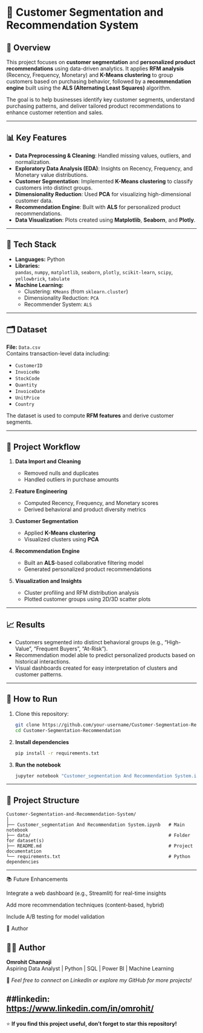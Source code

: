# 🧠 Customer Segmentation and Recommendation System

## 📘 Overview
This project focuses on **customer segmentation** and **personalized product recommendations** using data-driven analytics. It applies **RFM analysis** (Recency, Frequency, Monetary) and **K-Means clustering** to group customers based on purchasing behavior, followed by a **recommendation engine** built using the **ALS (Alternating Least Squares)** algorithm.

The goal is to help businesses identify key customer segments, understand purchasing patterns, and deliver tailored product recommendations to enhance customer retention and sales.

---

## 📊 Key Features
- **Data Preprocessing & Cleaning**: Handled missing values, outliers, and normalization.
- **Exploratory Data Analysis (EDA)**: Insights on Recency, Frequency, and Monetary value distributions.
- **Customer Segmentation**: Implemented **K-Means clustering** to classify customers into distinct groups.
- **Dimensionality Reduction**: Used **PCA** for visualizing high-dimensional customer data.
- **Recommendation Engine**: Built with **ALS** for personalized product recommendations.
- **Data Visualization**: Plots created using **Matplotlib**, **Seaborn**, and **Plotly**.

---

## 🧰 Tech Stack
- **Languages:** Python  
- **Libraries:**  
  `pandas`, `numpy`, `matplotlib`, `seaborn`, `plotly`, `scikit-learn`, `scipy`, `yellowbrick`, `tabulate`
- **Machine Learning:**  
  - Clustering: `KMeans` (from `sklearn.cluster`)
  - Dimensionality Reduction: `PCA`
  - Recommender System: `ALS`

---

## 🗂 Dataset
**File:** `Data.csv`  
Contains transaction-level data including:
- `CustomerID`
- `InvoiceNo`
- `StockCode`
- `Quantity`
- `InvoiceDate`
- `UnitPrice`
- `Country`

The dataset is used to compute **RFM features** and derive customer segments.

---

## 🚀 Project Workflow
1. **Data Import and Cleaning**
   - Removed nulls and duplicates
   - Handled outliers in purchase amounts

2. **Feature Engineering**
   - Computed Recency, Frequency, and Monetary scores
   - Derived behavioral and product diversity metrics

3. **Customer Segmentation**
   - Applied **K-Means clustering**
   - Visualized clusters using **PCA**

4. **Recommendation Engine**
   - Built an **ALS**-based collaborative filtering model
   - Generated personalized product recommendations

5. **Visualization and Insights**
   - Cluster profiling and RFM distribution analysis
   - Plotted customer groups using 2D/3D scatter plots

---

## 📈 Results
- Customers segmented into distinct behavioral groups (e.g., “High-Value”, “Frequent Buyers”, “At-Risk”).
- Recommendation model able to predict personalized products based on historical interactions.
- Visual dashboards created for easy interpretation of clusters and customer patterns.

---

## 🧩 How to Run
1. Clone this repository:
   ```bash
   git clone https://github.com/your-username/Customer-Segmentation-Recommendation.git
   cd Customer-Segmentation-Recommendation

2. **Install dependencies**
   ```bash
   pip install -r requirements.txt
   ```

3. **Run the notebook**
   ```bash
   jupyter notebook "Customer_segmentation And Recommendation System.ipynb"
   ```

---

## 📁 Project Structure

```
Customer-Segmentation-and-Recommendation-System/
│
├── Customer_segmentation And Recommendation System.ipynb   # Main notebook
├── data/                                                   # Folder for dataset(s)
├── README.md                                               # Project documentation
└── requirements.txt                                        # Python dependencies
```

---
📚 Future Enhancements

Integrate a web dashboard (e.g., Streamlit) for real-time insights

Add more recommendation techniques (content-based, hybrid)

Include A/B testing for model validation

🏁 Author
## 👨‍💻 Author
**Omrohit Channoji**  
Aspiring Data Analyst | Python | SQL | Power BI | Machine Learning

📧 *Feel free to connect on LinkedIn or explore my GitHub for more projects!*

##linkedin: https://www.linkedin.com/in/omrohit/
---

⭐ **If you find this project useful, don’t forget to star this repository!**

